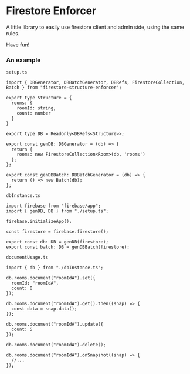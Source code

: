 # Firestore Enforcer

A little library to easily use firestore client and admin side, using the same rules.

Have fun!

### An example

`setup.ts`

```
import { DBGenerator, DBBatchGenerator, DBRefs, FirestoreCollection, Batch } from "firestore-structure-enforcer";

export type Structure = {
  rooms: {
    roomId: string,
    count: number
  }
}

export type DB = Readonly<DBRefs<Structure>>;

export const genDB: DBGenerator = (db) => {
  return {
    rooms: new FirestoreCollection<Room>(db, 'rooms')
  };
};

export const genDBBatch: DBBatchGenerator = (db) => {
  return () => new Batch(db);
};
```

`dbInstance.ts`
```
import firebase from "firebase/app";
import { genDB, DB } from "./setup.ts";

firebase.initializeApp();

const firestore = firebase.firestore();

export const db: DB = genDB(firestore);
export const batch: DB = genDBBatch(firestore);
```

`documentUsage.ts`
```
import { db } from "./dbInstance.ts";

db.rooms.document("roomIdA").set({
  roomId: "roomIdA",
  count: 0
});

db.rooms.document("roomIdA").get().then((snap) => {
  const data = snap.data();
});

db.rooms.document("roomIdA").update({
  count: 5
});

db.rooms.document("roomIdA").delete();

db.rooms.document("roomIdA").onSnapshot((snap) => {
  //...
});
```